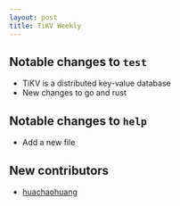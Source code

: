 ```yaml
---
layout: post
title: TiKV Weekly
---
```


## Notable changes to `test`
+ TiKV is a distributed key-value database
+ New changes to go and rust

## Notable changes to `help`
+ Add a new file

## New contributors
+ [huachaohuang](https://github.com/huachaohuang)
